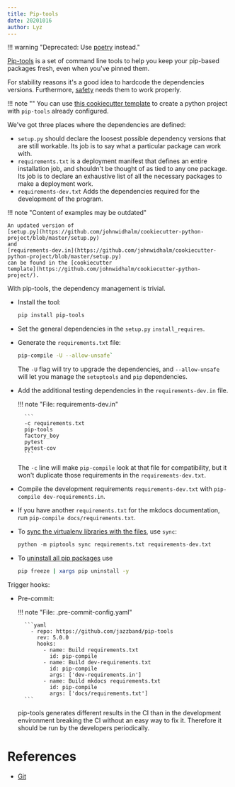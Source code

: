 ```yaml
---
title: Pip-tools
date: 20201016
author: Lyz
---
```


!!! warning "Deprecated: Use [poetry](python_poetry.md) instead."

[Pip-tools](https://github.com/jazzband/pip-tools) is a set of command line
tools to help you keep your pip-based packages fresh, even when you've pinned
them.

For stability reasons it's a good idea to hardcode the dependencies versions.
Furthermore, [safety](safety.md) needs them to work properly.

!!! note ""
    You can use [this cookiecutter
    template](https://github.com/johnwidhalm/cookiecutter-python-project) to create
    a python project with `pip-tools` already configured.

We've got three places where the dependencies are defined:

* `setup.py` should declare the loosest possible dependency versions that are
    still workable. Its job is to say what a particular package can work with.
* `requirements.txt` is a deployment manifest that defines an entire
    installation job, and shouldn't be thought of as tied to any one package.
    Its job is to declare an exhaustive list of all the necessary packages to
    make a deployment work.
* `requirements-dev.txt` Adds the dependencies required for the development of
    the program.

!!! note "Content of examples may be outdated"

    An updated version of
    [setup.py](https://github.com/johnwidhalm/cookiecutter-python-project/blob/master/setup.py)
    and
    [requirements-dev.in](https://github.com/johnwidhalm/cookiecutter-python-project/blob/master/setup.py)
    can be found in the [cookiecutter
    template](https://github.com/johnwidhalm/cookiecutter-python-project/).

With pip-tools, the dependency management is trivial.

*   Install the tool:

    ```bash
    pip install pip-tools
    ```

* Set the general dependencies in the `setup.py` `install_requires`.

* Generate the `requirements.txt` file:

    ```bash
    pip-compile -U --allow-unsafe`
    ```

    The `-U` flag will try to upgrade the dependencies, and `--allow-unsafe`
    will let you manage the `setuptools` and `pip` dependencies.

* Add the additional testing dependencies in the `requirements-dev.in` file.

    !!! note "File: requirements-dev.in"

        ```
        -c requirements.txt
        pip-tools
        factory_boy
        pytest
        pytest-cov
        ```

    The `-c` line will make `pip-compile` look at that file for compatibility,
    but it won't duplicate those requirements in the `requirements-dev.txt`.

* Compile the development requirements `requirements-dev.txt` with `pip-compile
    dev-requirements.in`.

* If you have another `requirements.txt` for the mkdocs documentation, run
    `pip-compile docs/requirements.txt`.

* To [sync the virtualenv libraries with the
    files](https://m0wer.github.io/memento/computer_science/programming/python/pip/#pip-sync),
    use `sync`:

    ```python
    python -m piptools sync requirements.txt requirements-dev.txt
    ```

* To [uninstall all pip packages](https://stackoverflow.com/questions/11248073/what-is-the-easiest-way-to-remove-all-packages-installed-by-pip) use
    ```bash
    pip freeze | xargs pip uninstall -y
    ```

Trigger hooks:

* Pre-commit:

    !!! note "File: .pre-commit-config.yaml"

        ```yaml
          - repo: https://github.com/jazzband/pip-tools
            rev: 5.0.0
            hooks:
              - name: Build requirements.txt
                id: pip-compile
              - name: Build dev-requirements.txt
                id: pip-compile
                args: ['dev-requirements.in']
              - name: Build mkdocs requirements.txt
                id: pip-compile
                args: ['docs/requirements.txt']
        ```

    pip-tools generates different results in the CI than in the development
    environment breaking the CI without an easy way to fix it. Therefore it
    should be run by the developers periodically.

# References

* [Git](https://github.com/jazzband/pip-tools)
